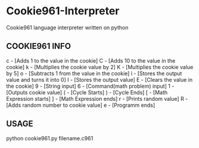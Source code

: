 # Cookie961-Interpreter
Cookie961 language interpreter written on python

## COOKIE961 INFO

c - [Adds 1 to the value in the cookie]
C - [Adds 10 to the value in the cookie]
k - [Multiplies the cookie value by 2]
K - [Multiplies the cookie value by 5]
o - [Subtracts 1 from the value in the cookie]
i - [Stores the output value and turns it into 0]
I - [Stores the output value]
E - [Clears the value in the cookie]
9 - [String input]
6 - [Command(math problem) input]
1 - [Outputs cookie value]
( - [Cycle Starts]
) - [Cycle Ends]
[ - [Math Expression starts]
] - [Math Expression ends]
r - [Prints random value]
R - [Adds random number to cookie value]
e - [Programm ends]

## USAGE

python cookie961.py filename.c961
